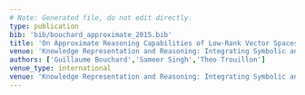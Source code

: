 ```yaml
---
# Note: Generated file, do not edit directly.
type: publication
bib: 'bib/bouchard_approximate_2015.bib'
title: 'On Approximate Reasoning Capabilities of Low-Rank Vector Spaces'
venue: 'Knowledge Representation and Reasoning: Integrating Symbolic and Neural Approaches, AAAI Spring Symposium Series'
authors: ['Guillaume Bouchard','Sameer Singh','Theo Trouillon']
venue_type: international
venue: 'Knowledge Representation and Reasoning: Integrating Symbolic and Neural Approaches, AAAI Spring Symposium Series'
---
```

